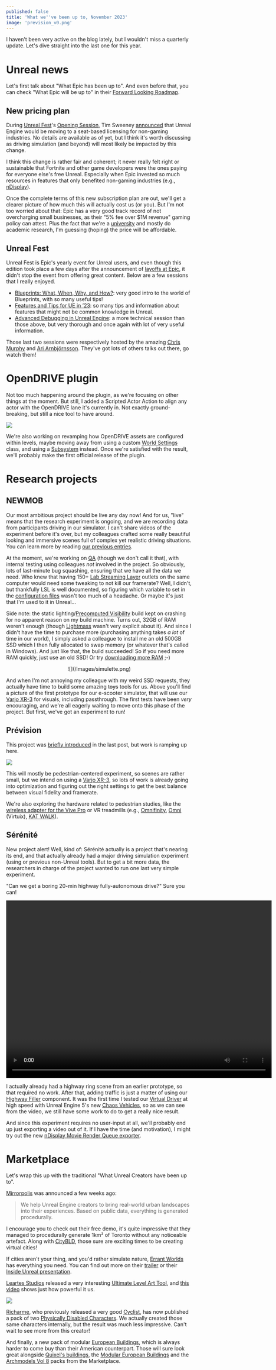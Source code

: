 ```yaml
---
published: false
title: 'What we''ve been up to, November 2023'
image: 'prevision_v0.png'
---
```

I haven't been very active on the blog lately, but I wouldn't miss a quarterly update. Let's dive straight into the last one for this year.

# Unreal news

Let's first talk about "What Epic has been up to". And even before that, you can check "What Epic will be up to" in their [Forward Looking Roadmap](https://portal.productboard.com/epicgames/1-unreal-engine-public-roadmap/tabs/94-forward-looking).

## New pricing plan

During [Unreal Fest](https://www.unrealengine.com/en-US/events/unreal-fest-2023)'s [Opening Session](https://www.youtube.com/watch?v=fbFN_AooRco), Tim Sweeney [announced](https://youtu.be/fbFN_AooRco?t=872) that Unreal Engine would be moving to a seat-based licensing for non-gaming industries. No details are available as of yet, but I think it's worth discussing as driving simulation (and beyond) will most likely be impacted by this change.

I think this change is rather fair and coherent; it never really felt right or sustainable that Fortnite and other game developers were the ones paying for everyone else's free Unreal. Especially when Epic invested so much resources in features that only benefited non-gaming industries (e.g., [nDisplay](https://docs.unrealengine.com/5.3/en-US/rendering-to-multiple-displays-with-ndisplay-in-unreal-engine/)).

Once the complete terms of this new subscription plan are out, we'll get a clearer picture of how much this will actually cost us (or you). But I'm not too worried about that: Epic has a very good track record of not overcharging small businesses, as their "5% fee over $1M revenue" gaming policy can attest. Plus the fact that we're a [university](https://www.univ-gustave-eiffel.fr/en/) and mostly do academic research, I'm guessing (hoping) the price will be affordable.

## Unreal Fest

Unreal Fest is Epic's yearly event for Unreal users, and even though this edition took place a few days after the announcement of [layoffs at Epic](https://www.epicgames.com/site/en-US/news/layoffs-at-epic), it didn't stop the event from offering great content. Below are a few sessions that I really enjoyed.

* [Blueprints: What, When, Why, and How?](https://www.youtube.com/watch?v=MtXxnvgQYko&t=819s): very good intro to the world of Blueprints, with so many useful tips!
* [Features and Tips for UE in ’23](https://www.youtube.com/watch?v=MtXxnvgQYko&t=13055s): so many tips and information about features that might not be common knowledge in Unreal.
* [Advanced Debugging in Unreal Engine](https://www.youtube.com/watch?v=JS5N41F4fZQ&t=18173s): a more technical session than those above, but very thorough and once again with lot of very useful information.

Those last two sessions were respectively hosted by the amazing [Chris Murphy](https://twitter.com/HighlySpammable) and [Ari Arnbjörnsson](https://twitter.com/flassari). They've got lots of others talks out there, go watch them!

# OpenDRIVE plugin

Not too much happening around the plugin, as we're focusing on other things at the moment. But still, I added a Scripted Actor Action to align any actor with the OpenDRIVE lane it's currently in. Not exactly ground-breaking, but still a nice tool to have around.

![](/images/odr_align.png)

We're also working on revamping how OpenDRIVE assets are configured within levels, maybe moving away from using a custom [World Settings](https://docs.unrealengine.com/5.3/en-US/world-settings-in-unreal-engine/) class, and using a [Subsystem](https://docs.unrealengine.com/5.3/en-US/programming-subsystems-in-unreal-engine/) instead. Once we're satisfied with the result, we'll probably make the first official release of the plugin.

# Research projects

## NEWMOB

Our most ambitious project should be live any day now! And for us, "live" means that the research experiment is ongoing, and we are recording data from participants driving in our simulator. I can't share videos of the experiment before it's over, but my colleagues  crafted some really beautiful looking and immersive scenes full of complex yet realistic driving situations. You can learn more by reading [our previous entries](/whats-new-2023-08/#newmob).

At the moment, we're working on [QA](https://en.wikipedia.org/wiki/Quality_assurance) (though we don't call it that), with internal testing using colleagues *not* involved in the project. So obviously, lots of last-minute bug squashing, ensuring that we have all the data we need. Who knew that having 150+ [Lab Streaming Layer](https://labstreaminglayer.org/#/) outlets on the same computer would need some tweaking to not kill our framerate? Well, I didn't, but thankfully LSL is well documented, so figuring which variable to set in the [configuration files](https://labstreaminglayer.readthedocs.io/info/lslapicfg.html) wasn't too much of a headache. Or maybe it's just that I'm used to it in Unreal...

Side note: the static lighting/[Precomputed Visibility](https://docs.unrealengine.com/5.3/en-US/precomputed-visibility-volumes-in-unreal-engine/) build kept on crashing for no apparent reason on my build machine. Turns out, 32GB of RAM weren't enough (though [Lightmass](https://docs.unrealengine.com/5.3/en-US/lightmass-basics-in-unreal-engine/) wasn't very explicit about it). And since I didn't have the time to purchase more (purchasing anything takes *a lot* of time in our world), I simply asked a colleague to install me an old 500GB SSD which I then fully allocated to swap memory (or whatever that's called in Windows). And just like that, the build succeeded! So if you need more RAM quickly, just use an old SSD! Or try [downloading more RAM](https://downloadmoreram.com/) ;-)

<center>![](/images/simulette.png)</center>

And when I'm not annoying my colleague with my weird SSD requests, they actually have time to build some amazing ~~toys~~ tools for us. Above you'll find a picture of the first prototype for our e-scooter simulator, that will use our [Varjo XR-3](https://varjo.com/products/xr-3/) for visuals, including passthrough. The first tests have been *very* encouraging, and we're all eagerly waiting to move onto this phase of the project. But first, we've got an experiment to run!

## Prévision

This project was [briefly introduced](/whats-new-2023-08/#prevision) in the last post, but work is ramping up here.

![](/images/prevision_v0.png)

This will mostly be pedestrian-centered experiment, so scenes are rather small, but we intend on using a [Varjo XR-3](https://varjo.com/products/xr-3/), so lots of work is already going into optimization and figuring out the right settings to get the best balance between visual fidelity and framerate.

We're also exploring the hardware related to pedestrian studies, like the [wireless adapter for the Vive Pro](https://www.vive.com/us/accessory/wireless-adapter-full-pack/) or VR treadmills (e.g., [Omnifinity](https://www.omnifinity.se/), [Omni](https://www.virtuix.com/) (Virtuix), [KAT WALK](https://www.kat-vr.com/)).

## Sérénité

New project alert! Well, kind of: Sérénité actually is a project that's nearing its end, and that actually already had a major driving simulation experiment (using or previous non-Unreal tools). But to get a bit more data, the researchers in charge of the project wanted to run one last very simple experiment.

"Can we get a boring 20-min highway fully-autonomous drive?" Sure you can!

<video width="720" height="480" controls>
  <source type="video/mp4"
src="https://cdn.discordapp.com/attachments/890898947793633331/1154012340048642048/serenite_v0.mp4.mp4">
</video>

I actually already had a highway ring scene from an earlier prototype, so that required no work. After that, adding traffic is just a matter of using our [Highway Filler](/anatomy-2/#cars) component. It was the first time I tested our [Virtual Driver](/virtual-driver/) at high speed with Unreal Engine 5's new [Chaos Vehicles](https://docs.unrealengine.com/5.3/en-US/vehicles-in-unreal-engine/), so as we can see from the video, we still have some work to do to get a really nice result.

And since this experiment requires no user-input at all, we'll probably end up just exporting a video out of it. If I have the time (and motivation), I might try out the new [nDisplay Movie Render Queue exporter](https://dev.epicgames.com/community/learning/tutorials/9VX5/unreal-engine-export-ndisplay-renders-using-mrq).

# Marketplace

Let's wrap this up with the traditional "What Unreal Creators have been up to".

[Mirrorpolis](https://mirropolis.com/) was announced a few weeks ago:

> We help Unreal Engine creators to bring real-world urban landscapes into their experiences. Based on public data, everything is generated procedurally.

I encourage you to check out their free demo, it's quite impressive that they managed to procedurally generate 1km² of Toronto without any noticeable artefact. Along with [CityBLD](https://www.worldbld.com/), those sure are exciting times to be creating virtual cities!

If cities aren't your thing, and you'd rather simulate nature, [Errant Worlds](https://www.errantphoton.com/) has everything you need. You can find out more on their [trailer](https://www.youtube.com/watch?v=9hjdue97SVI) or their [Inside Unreal presentation](https://www.youtube.com/watch?v=YH37cL0cENc).

[Leartes Studios](https://www.unrealengine.com/marketplace/en-US/profile/Leartes+Studios) released a very interesting [Ultimate Level Art Tool](https://www.unrealengine.com/marketplace/en-US/product/ultimate-level-art-tool), and [this video](https://www.youtube.com/watch?v=HR2Fw-vMwek) shows just how powerful it us.

[![](/images/mp_disabled.png)][0]

[Richarme](https://www.unrealengine.com/marketplace/en-US/profile/Richarme), who previously released a very good [Cyclist](https://www.unrealengine.com/marketplace/en-US/product/cyclist-animated), has now published a pack of two [Physically Disabled Characters][0]. We actually created those same characters internally, but the result was much less impressive. Can't wait to see more from this creator!

And finally, a new pack of modular [European Buildings](https://www.unrealengine.com/marketplace/en-US/product/european-buildings), which is always harder to come buy than their American counterpart. Those will sure look great alongside [Quixel's buildings](https://quixel.com/megascans/collections?category=environment&category=urban), the [Modular European Buildings](https://www.unrealengine.com/marketplace/en-US/product/european-buildings-facades) and the [Archmodels Vol 8](https://www.unrealengine.com/marketplace/en-US/product/archmodels-for-ue5-vol-8) packs from the Marketplace.

[0]: https://www.unrealengine.com/marketplace/en-US/product/physically-disabled-characters